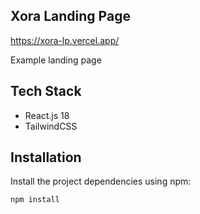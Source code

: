 ## Xora Landing Page

https://xora-lp.vercel.app/

Example landing page

## Tech Stack

- React.js 18
- TailwindCSS

## Installation

Install the project dependencies using npm:

```bash
npm install
```